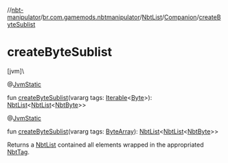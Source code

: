 //[nbt-manipulator](../../../../index.md)/[br.com.gamemods.nbtmanipulator](../../index.md)/[NbtList](../index.md)/[Companion](index.md)/[createByteSublist](create-byte-sublist.md)

# createByteSublist

[jvm]\

@[JvmStatic](https://kotlinlang.org/api/latest/jvm/stdlib/kotlin.jvm/-jvm-static/index.html)

fun [createByteSublist](create-byte-sublist.md)(vararg tags: [Iterable](https://kotlinlang.org/api/latest/jvm/stdlib/kotlin.collections/-iterable/index.html)&lt;[Byte](https://kotlinlang.org/api/latest/jvm/stdlib/kotlin/-byte/index.html)&gt;): [NbtList](../index.md)&lt;[NbtList](../index.md)&lt;[NbtByte](../../-nbt-byte/index.md)&gt;&gt;

@[JvmStatic](https://kotlinlang.org/api/latest/jvm/stdlib/kotlin.jvm/-jvm-static/index.html)

fun [createByteSublist](create-byte-sublist.md)(vararg tags: [ByteArray](https://kotlinlang.org/api/latest/jvm/stdlib/kotlin/-byte-array/index.html)): [NbtList](../index.md)&lt;[NbtList](../index.md)&lt;[NbtByte](../../-nbt-byte/index.md)&gt;&gt;

Returns a [NbtList](../index.md) contained all elements wrapped in the appropriated [NbtTag](../../-nbt-tag/index.md).
